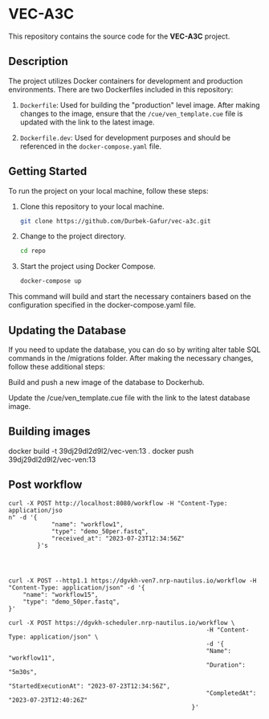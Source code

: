 # VEC-A3C

This repository contains the source code for the **VEC-A3C** project.

## Description

The project utilizes Docker containers for development and production environments. There are two Dockerfiles included in this repository:

1. `Dockerfile`: Used for building the "production" level image. After making changes to the image, ensure that the `/cue/ven_template.cue` file is updated with the link to the latest image.

2. `Dockerfile.dev`: Used for development purposes and should be referenced in the `docker-compose.yaml` file.

## Getting Started

To run the project on your local machine, follow these steps:

1. Clone this repository to your local machine.

   ```bash
   git clone https://github.com/Durbek-Gafur/vec-a3c.git

2. Change to the project directory.

    ```bash
    cd repo

3. Start the project using Docker Compose.

    ```bash
    docker-compose up

This command will build and start the necessary containers based on the configuration specified in the docker-compose.yaml file.

## Updating the Database
If you need to update the database, you can do so by writing alter table SQL commands in the /migrations folder. After making the necessary changes, follow these additional steps:

Build and push a new image of the database to Dockerhub.

Update the /cue/ven_template.cue file with the link to the latest database image.


## Building images
docker build -t 39dj29dl2d9l2/vec-ven:13 .
docker push 39dj29dl2d9l2/vec-ven:13

## Post workflow

```
curl -X POST http://localhost:8080/workflow -H "Content-Type: application/jso
n" -d '{
            "name": "workflow1",
            "type": "demo_50per.fastq",
            "received_at": "2023-07-23T12:34:56Z"
        }'s




curl -X POST --http1.1 https://dgvkh-ven7.nrp-nautilus.io/workflow -H "Content-Type: application/json" -d '{
    "name": "workflow15",
    "type": "demo_50per.fastq",
}'

curl -X POST https://dgvkh-scheduler.nrp-nautilus.io/workflow \
                                                       -H "Content-Type: application/json" \
                                                       -d '{
                                                       "Name": "workflow11",
                                                       "Duration": "5m30s",
                                                       "StartedExecutionAt": "2023-07-23T12:34:56Z",
                                                       "CompletedAt": "2023-07-23T12:40:26Z"
                                                   }'
```
